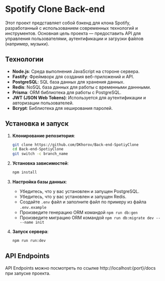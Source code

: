 # Spotify Clone Back-end

Этот проект представляет собой бэкенд для клона Spotify, разработанный с использованием современных технологий и инструментов. Основная цель проекта — предоставить API для управления пользователями, аутентификации и загрузки файлов (например, музыки).


## Технологии

- **Node.js**: Среда выполнения JavaScript на стороне сервера.
- **Fastify**: Фреймворк для создания веб-приложений и API.
- **PostgreSQL**: SQL база данных для хранения данных.
- **Redis**: NoSQL база данных для работы с временными даннными.
- **Prisma**: ORM библиотека для работы с PostgreSQL.
- **JWT (JSON Web Tokens)**: Используется для аутентификации и авторизации пользователей.
- **Bcrypt**: Библиотека для хеширования паролей.

## Установка и запуск

1. **Клонирование репозитория**:
   ```bash
   git clone https://github.com/DKhorov/Back-end-SpotiyClone
   cd Back-end-SpotiyClone
   git switch -c branch_name
   ```

2. **Установка зависимостей**:
   ```bash
   npm install
   ```

3. **Настройка базы данных**:
   - Убедитесь, что у вас установлен и запущен PostgreSQL.
   - Убедитесь, что у вас установлен и запущен Redis.
   - Создайте `.env` файл и заполните файл по примеру из файла `.env.example`
   - Произведите генерацию ORM командой `npm run db:gen`
   - Произведите миграцию ORM командой `npm run db:migrate dev -- --name init`

4. **Запуск сервера**:
   ```bash
   npm run run:dev
   ```

## API Endpoints

API Endpoints можно посмотреть по ссылке http://localhost:{port}/docs при запуске проекта.